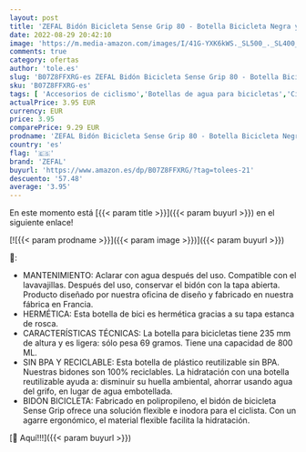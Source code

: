 ```yaml
---
layout: post
title: 'ZEFAL Bidón Bicicleta Sense Grip 80 - Botella Bicicleta Negra y Azul - Bidón Bicicleta de Montaña y Carretera 800 ML - Accesorios Bicicleta'
date: 2022-08-29 20:42:10
image: 'https://m.media-amazon.com/images/I/41G-YXK6kWS._SL500_._SL400_.jpg'
comments: true
category: ofertas
author: 'tole.es'
slug: 'B07Z8FFXRG-es ZEFAL Bidón Bicicleta Sense Grip 80 - Botella Bicicleta...'
sku: 'B07Z8FFXRG-es'
tags: [ 'Accesorios de ciclismo','Botellas de agua para bicicletas','Ciclismo','Deportes y aire libre','Ropa y equipo para deportes','bicicleta','zefal','🇪🇸', ]
actualPrice: 3.95 EUR
currency: EUR
price: 3.95
comparePrice: 9.29 EUR
prodname: 'ZEFAL Bidón Bicicleta Sense Grip 80 - Botella Bicicleta Negra y Azul - Bidón Bicicleta de Montaña y Carretera 800 ML - Accesorios Bicicleta'
country: 'es'
flag: '🇪🇸'
brand: 'ZEFAL'
buyurl: 'https://www.amazon.es/dp/B07Z8FFXRG/?tag=tolees-21'
descuento: '57.48'
average: '3.95'
---
```


En este momento está [{{< param title >}}]({{< param buyurl >}}) en el siguiente enlace!

[![{{< param prodname >}}]({{< param image >}})]({{< param buyurl >}})

🔎:

- MANTENIMIENTO: Aclarar con agua después del uso. Compatible con el lavavajillas. Después del uso, conservar el bidón con la tapa abierta. Producto diseñado por nuestra oficina de diseño y fabricado en nuestra fábrica en Francia.
- HERMÉTICA: Esta botella de bici es hermética gracias a su tapa estanca de rosca.
- CARACTERÍSTICAS TÉCNICAS: La botella para bicicletas tiene 235 mm de altura y es ligera: sólo pesa 69 gramos. Tiene una capacidad de 800 ML.
- SIN BPA Y RECICLABLE: Esta botella de plástico reutilizable sin BPA. Nuestras bidones son 100% reciclables. La hidratación con una botella reutilizable ayuda a: disminuir su huella ambiental, ahorrar usando agua del grifo, en lugar de agua embotellada.
- BIDON BICICLETA: Fabricado en polipropileno, el bidón de bicicleta Sense Grip ofrece una solución flexible e inodora para el ciclista. Con un agarre ergonómico, el material flexible facilita la hidratación.

[🛒 Aquí!!!]({{< param buyurl >}})
